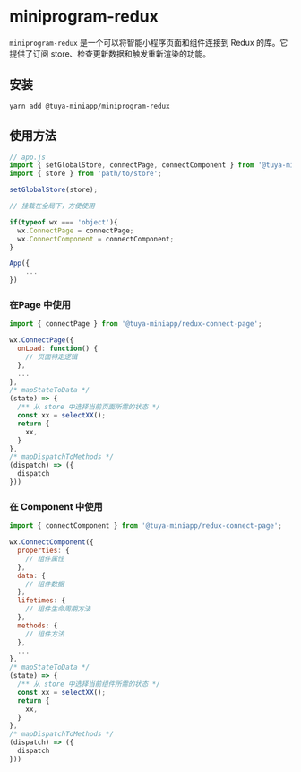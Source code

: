 # miniprogram-redux

`miniprogram-redux` 是一个可以将智能小程序页面和组件连接到 Redux 的库。它提供了订阅 store、检查更新数据和触发重新渲染的功能。


## 安装

```shell
yarn add @tuya-miniapp/miniprogram-redux
```

## 使用方法


```javascript
// app.js
import { setGlobalStore, connectPage, connectComponent } from '@tuya-miniapp/miniprogram-redux';
import { store } from 'path/to/store';

setGlobalStore(store);

// 挂载在全局下，方便使用

if(typeof wx === 'object'){
  wx.ConnectPage = connectPage;
  wx.ConnectComponent = connectComponent;
}

App({
    ...
})
```

###  在Page 中使用

```javascript
import { connectPage } from '@tuya-miniapp/redux-connect-page';

wx.ConnectPage({
  onLoad: function() {
    // 页面特定逻辑
  },
  ...
}, 
/* mapStateToData */
(state) => {
  /** 从 store 中选择当前页面所需的状态 */
  const xx = selectXX();
  return {
    xx,
  }
}, 
/* mapDispatchToMethods */
(dispatch) => ({
  dispatch
}))
```

###  在 Component 中使用

```javascript
import { connectComponent } from '@tuya-miniapp/redux-connect-page';

wx.ConnectComponent({
  properties: {
    // 组件属性
  },
  data: {
    // 组件数据
  },
  lifetimes: {
    // 组件生命周期方法
  },
  methods: {
    // 组件方法
  },
  ...
}, 
/* mapStateToData */
(state) => {
  /** 从 store 中选择当前组件所需的状态 */
  const xx = selectXX();
  return {
    xx,
  }
}, 
/* mapDispatchToMethods */
(dispatch) => ({
  dispatch
}))

```